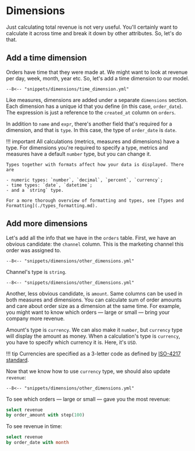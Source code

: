 # Dimensions

Just calculating total revenue is not very useful. You'll certainly want to calculate it
across time and break it down by other attributes. So, let's do that.


## Add a time dimension

Orders have time that they were made at. We might want to look at revenue per day, week,
month, year etc. So, let's add a time dimension to our model.

```{ .yaml title=project.yml hl_lines="14 15 16 17 18"}
--8<-- "snippets/dimensions/time_dimension.yml"
```

Like measures, dimensions are added under a separate `dimensions` section. Each dimension
has a unique id that you define (in this case, `order_date`). The expression is just a
reference to the `created_at` column on `orders`.

In addition to `name` and `expr`, there's another field that's required for a dimension,
and that is `type`. In this case, the type of `order_date` is `date`.

!!! important
    All calculations (metrics, measures and dimensions) have a type. For dimensions you're
    required to specify a type, metrics and measures have a default `number` type, but
    you can change it.

    Types together with formats affect how your data is displayed. There are

    - numeric types: `number`, `decimal`, `percent`, `currency`;
    - time types: `date`, `datetime`;
    - and a `string` type.

    For a more thorough overview of formatting and types, see [Types and Formatting](./types_formatting.md).


## Add more dimensions

Let's add all the info that we have in the `orders` table. First, we have an obvious
candidate: the `channel` column. This is the marketing channel this order was assigned
to.

```{ .yaml title=project.yml hl_lines="19 20 21 22" }
--8<-- "snippets/dimensions/other_dimensions.yml"
```

Channel's type is `string`.

```{ .yaml title=project.yml hl_lines="23 24 25 26 27" }
--8<-- "snippets/dimensions/other_dimensions.yml"
```

Another, less obvious candidate, is `amount`. Same columns can be used in both measures
and dimensions. You can calculate sum of order amounts and care about order size as a
dimension at the same time. For example, you might want to know which orders — large or
small — bring your company more revenue.

Amount's type is `currency`. We can also make it `number`, but `currency` type will
display the amount as money. When a calculation's type is `currency`, you have to specify
which currency it is. Here, it's `USD`.

!!! tip
    Currencies are specified as a 3-letter code as defined by
    [ISO-4217 standard](https://en.wikipedia.org/wiki/ISO_4217).

Now that we know how to use `currency` type, we should also update `revenue`:

```{ .yaml title=project.yml hl_lines="14 15" }
--8<-- "snippets/dimensions/other_dimensions.yml"
```

To see which orders — large or small — gave you the most revenue:

```sql
select revenue
by order_amount with step(100)
```

To see revenue in time:

```sql
select revenue
by order_date with month
```
